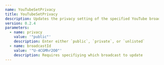 ```yaml
---
name: YouTubeSetPrivacy
title: YouTubeSetPrivacy
description: Updates the privacy setting of the specified YouTube broadcast
version: 0.2.4
parameters:
  - name: privacy
    value: '"public"'
    description: Enter either `public`, `private`, or `unlisted`
  - name: broadcastId
    value: '"U-4CGMhr2O0"'
    description: Requires specifiying which broadcast to update
---
```

